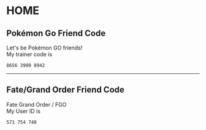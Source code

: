 # HOME

## Pokémon Go Friend Code
Let's be Pokémon GO friends!  
My trainer code is  

```
8656 3990 8942
```

---

## Fate/Grand Order Friend Code
Fate Grand Order / FGO  
My User ID is  

```
571 754 748
```